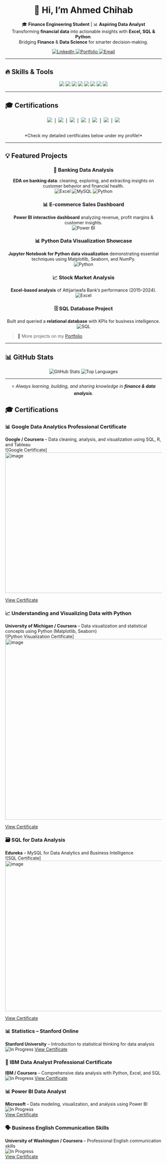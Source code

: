 <!-- ========================= -->
<!--  Ahmed Chihab GitHub README -->
<!-- ========================= -->

<div align="center">
  <h1>👋 Hi, I’m Ahmed Chihab</h1>
  <p>
    🎓 <b>Finance Engineering Student</b> | 📊 <b>Aspiring Data Analyst</b><br>
    Transforming <b>financial data</b> into actionable insights with <b>Excel, SQL & Python</b>.<br>
    Bridging <b>Finance</b> & <b>Data Science</b> for smarter decision-making.
  </p>
  
  <p>
    <a href="https://www.linkedin.com/in/ahmed-chihab-96a849337/">
      <img src="https://img.shields.io/badge/LinkedIn-blue?style=for-the-badge&logo=linkedin&logoColor=white" alt="LinkedIn"/>
    </a>
    <a href="https://www.datascienceportfol.io/ahmedchihab">
      <img src="https://img.shields.io/badge/Portfolio-orange?style=for-the-badge&logo=about.me&logoColor=white" alt="Portfolio"/>
    </a>
    <a href="mailto:ahmed.chihab@uit.ac.ma">
      <img src="https://img.shields.io/badge/Email-red?style=for-the-badge&logo=gmail&logoColor=white" alt="Email"/>
    </a>
  </p>
</div>

---

## 🔥 Skills & Tools

<div align="center">
  <img src="https://img.shields.io/badge/Python-3776AB?style=for-the-badge&logo=python&logoColor=white"/>
  <img src="https://img.shields.io/badge/SQL-4479A1?style=for-the-badge&logo=mysql&logoColor=white"/>
  <img src="https://img.shields.io/badge/Excel-217346?style=for-the-badge&logo=microsoft-excel&logoColor=white"/>
  <img src="https://img.shields.io/badge/PowerBI-F2C811?style=for-the-badge&logo=microsoft-power-bi&logoColor=black"/>
  <img src="https://img.shields.io/badge/Pandas-150458?style=for-the-badge&logo=pandas&logoColor=white"/>
  <img src="https://img.shields.io/badge/Numpy-013243?style=for-the-badge&logo=numpy&logoColor=white"/>
  <img src="https://img.shields.io/badge/Matplotlib-D03F3F?style=for-the-badge&logo=matplotlib&logoColor=white"/>
  <img src="https://img.shields.io/badge/Seaborn-4C6473?style=for-the-badge&logo=seaborn&logoColor=white"/>
</div>

---

## 🎓 Certifications

<div align="center">

<img src="https://img.shields.io/badge/Google-Data%20Analytics-F7DF1E?style=for-the-badge&logo=google&logoColor=white"/> &nbsp;|&nbsp; 
<img src="https://img.shields.io/badge/University%20of%20Michigan-Python%20Visualization-1F77B4?style=for-the-badge&logo=python&logoColor=white"/> &nbsp;|&nbsp; 
<img src="https://img.shields.io/badge/SQL%20(Edureka/IBM)-SQL-blue?style=for-the-badge&logo=mysql&logoColor=white"/> &nbsp;|&nbsp; 
<img src="https://img.shields.io/badge/Stanford-Statistics-red?style=for-the-badge&logo=stanford&logoColor=white"/> &nbsp;|&nbsp; 
<img src="https://img.shields.io/badge/IBM-Data%20Analyst-blue?style=for-the-badge&logo=ibm&logoColor=white"/> &nbsp;|&nbsp; 
<img src="https://img.shields.io/badge/Microsoft-Power%20BI-F2C811?style=for-the-badge&logo=microsoft-power-bi&logoColor=black"/> &nbsp;|&nbsp; 
<img src="https://img.shields.io/badge/University%20of%20Washington-Business%20English-0072C6?style=for-the-badge&logo=university&logoColor=white"/>

<br>
*Check my detailed certificates below under my profile!*

</div>


---


## 💡 Featured Projects

<div align="center">

### 🚀 Banking Data Analysis
**EDA on banking data**: cleaning, exploring, and extracting insights on customer behavior and financial health.  
![Excel](https://img.shields.io/badge/Excel-DataCleaning-green) ![MySQL](https://img.shields.io/badge/MySQL-Database-blue) ![Python](https://img.shields.io/badge/Python-Analysis-yellow)


### 📊 E-commerce Sales Dashboard
**Power BI interactive dashboard** analyzing revenue, profit margins & customer insights.  
![Power BI](https://img.shields.io/badge/PowerBI-Interactive-blue)


### 📊 Python Data Visualization Showcase
**Jupyter Notebook for Python data visualization** demonstrating essential techniques using Matplotlib, Seaborn, and NumPy.  
![Python](https://img.shields.io/badge/Python-DataVisualization-blue)


### 📈 Stock Market Analysis
**Excel-based analysis** of Attijariwafa Bank’s performance (2015–2024).  
![Excel](https://img.shields.io/badge/Excel-Finance-green)

### 🗄️ SQL Database Project
Built and queried a **relational database** with KPIs for business intelligence.  
![SQL](https://img.shields.io/badge/SQL-Database-yellow)

</div>

> 🔗 More projects on my [Portfolio](https://www.datascienceportfol.io/ahmedchihab)

---

## 📊 GitHub Stats

<div align="center">
  <img src="https://github-readme-stats.vercel.app/api?username=AhmedChihab&show_icons=true&theme=radical" alt="GitHub Stats"/>
  <img src="https://github-readme-stats.vercel.app/api/top-langs/?username=AhmedChihab&layout=compact&theme=radical" alt="Top Languages"/>
</div>

---

<div align="center">
  ⭐ <i>Always learning, building, and sharing knowledge in <b>finance & data analysis</b>.</i>
</div>


## 🎓 Certifications

### 📊 Google Data Analytics Professional Certificate  
**Google / Coursera** – Data cleaning, analysis, and visualization using SQL, R, and Tableau  
![Google Certificate] <img width="581" height="452" alt="image" src="https://github.com/user-attachments/assets/a8f3257e-a54c-483c-bfdd-39b89f59af94" />
 
[View Certificate](https://www.coursera.org/professional-certificates/google-data-analytics)

### 📈 Understanding and Visualizing Data with Python  
**University of Michigan / Coursera** – Data visualization and statistical concepts using Python (Matplotlib, Seaborn)  
![Python Visualization Certificate]<img width="756" height="581" alt="image" src="https://github.com/user-attachments/assets/4811ec61-8158-4dfb-8fe6-d9575abf6ea0" />
 
[View Certificate](https://www.coursera.org/learn/understanding-visualization-data)

### 🗃️ SQL for Data Analysis  
**Edureka** – MySQL for Data Analytics and Business Intelligence  
![SQL Certificate]<img width="639" height="484" alt="image" src="https://github.com/user-attachments/assets/a1eb4e17-f6a0-4e46-a4af-9f2a1812f035" />
  
[View Certificate](https://www.edx.org/learn/data-science/ibm-sql-for-data-science)

### 📊 Statistics – Stanford Online  
**Stanford University** – Introduction to statistical thinking for data analysis  
![In Progress](https://img.shields.io/badge/Status-In%20Progress-orange)
[View Certificate](https://online.stanford.edu/courses/xfds110-introduction-statistics)

### 🧠 IBM Data Analyst Professional Certificate  
**IBM / Coursera** – Comprehensive data analysis with Python, Excel, and SQL  
![In Progress](https://img.shields.io/badge/Status-In%20Progress-orange)
[View Certificate](https://www.coursera.org/professional-certificates/ibm-data-analyst)

### 📊 Power BI Data Analyst  
**Microsoft** – Data modeling, visualization, and analysis using Power BI  
![In Progress](https://img.shields.io/badge/Status-In%20Progress-orange)  
[View Certificate](https://learn.microsoft.com/en-us/credentials/certifications/data-analyst-associate/)

### 🗣️ Business English Communication Skills  
**University of Washington / Coursera** – Professional English communication skills  
![In Progress](https://img.shields.io/badge/Status-In%20Progress-orange)  
[View Certificate](https://www.coursera.org/specializations/business-english)
